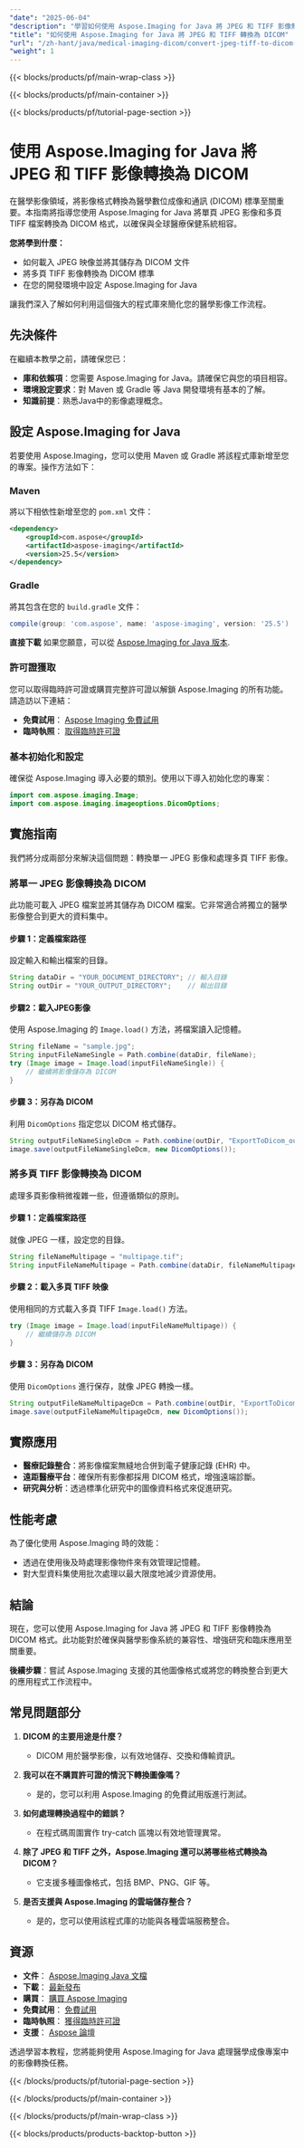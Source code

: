 ```yaml
---
"date": "2025-06-04"
"description": "學習如何使用 Aspose.Imaging for Java 將 JPEG 和 TIFF 影像無縫轉換為 DICOM 格式。非常適合整合醫學影像數據。"
"title": "如何使用 Aspose.Imaging for Java 將 JPEG 和 TIFF 轉換為 DICOM"
"url": "/zh-hant/java/medical-imaging-dicom/convert-jpeg-tiff-to-dicom-aspose-imaging-java/"
"weight": 1
---
```


{{< blocks/products/pf/main-wrap-class >}}

{{< blocks/products/pf/main-container >}}

{{< blocks/products/pf/tutorial-page-section >}}
# 使用 Aspose.Imaging for Java 將 JPEG 和 TIFF 影像轉換為 DICOM

在醫學影像領域，將影像格式轉換為醫學數位成像和通訊 (DICOM) 標準至關重要。本指南將指導您使用 Aspose.Imaging for Java 將單頁 JPEG 影像和多頁 TIFF 檔案轉換為 DICOM 格式，以確保與全球醫療保健系統相容。

**您將學到什麼：**
- 如何載入 JPEG 映像並將其儲存為 DICOM 文件
- 將多頁 TIFF 影像轉換為 DICOM 標準
- 在您的開發環境中設定 Aspose.Imaging for Java

讓我們深入了解如何利用這個強大的程式庫來簡化您的醫學影像工作流程。

## 先決條件

在繼續本教學之前，請確保您已：

- **庫和依賴項**：您需要 Aspose.Imaging for Java。請確保它與您的項目相容。
- **環境設定要求**：對 Maven 或 Gradle 等 Java 開發環境有基本的了解。
- **知識前提**：熟悉Java中的影像處理概念。

## 設定 Aspose.Imaging for Java

若要使用 Aspose.Imaging，您可以使用 Maven 或 Gradle 將該程式庫新增至您的專案。操作方法如下：

### Maven
將以下相依性新增至您的 `pom.xml` 文件：
```xml
<dependency>
    <groupId>com.aspose</groupId>
    <artifactId>aspose-imaging</artifactId>
    <version>25.5</version>
</dependency>
```

### Gradle
將其包含在您的 `build.gradle` 文件：
```gradle
compile(group: 'com.aspose', name: 'aspose-imaging', version: '25.5')
```

**直接下載**
如果您願意，可以從 [Aspose.Imaging for Java 版本](https://releases。aspose.com/imaging/java/).

### 許可證獲取

您可以取得臨時許可證或購買完整許可證以解鎖 Aspose.Imaging 的所有功能。請造訪以下連結：
- **免費試用**： [Aspose Imaging 免費試用](https://releases.aspose.com/imaging/java/)
- **臨時執照**： [取得臨時許可證](https://purchase.aspose.com/temporary-license/)

### 基本初始化和設定

確保從 Aspose.Imaging 導入必要的類別。使用以下導入初始化您的專案：
```java
import com.aspose.imaging.Image;
import com.aspose.imaging.imageoptions.DicomOptions;
```

## 實施指南

我們將分成兩部分來解決這個問題：轉換單一 JPEG 影像和處理多頁 TIFF 影像。

### 將單一 JPEG 影像轉換為 DICOM

此功能可載入 JPEG 檔案並將其儲存為 DICOM 檔案。它非常適合將獨立的醫學影像整合到更大的資料集中。

#### 步驟 1：定義檔案路徑
設定輸入和輸出檔案的目錄。
```java
String dataDir = "YOUR_DOCUMENT_DIRECTORY"; // 輸入目錄
String outDir = "YOUR_OUTPUT_DIRECTORY";    // 輸出目錄
```

#### 步驟2：載入JPEG影像
使用 Aspose.Imaging 的 `Image.load()` 方法，將檔案讀入記憶體。

```java
String fileName = "sample.jpg";
String inputFileNameSingle = Path.combine(dataDir, fileName);
try (Image image = Image.load(inputFileNameSingle)) {
    // 繼續將影像儲存為 DICOM
}
```

#### 步驟 3：另存為 DICOM
利用 `DicomOptions` 指定您以 DICOM 格式儲存。
```java
String outputFileNameSingleDcm = Path.combine(outDir, "ExportToDicom_output.dcm");
image.save(outputFileNameSingleDcm, new DicomOptions());
```

### 將多頁 TIFF 影像轉換為 DICOM

處理多頁影像稍微複雜一些，但遵循類似的原則。

#### 步驟 1：定義檔案路徑
就像 JPEG 一樣，設定您的目錄。
```java
String fileNameMultipage = "multipage.tif";
String inputFileNameMultipage = Path.combine(dataDir, fileNameMultipage);
```

#### 步驟 2：載入多頁 TIFF 映像

使用相同的方式載入多頁 TIFF `Image.load()` 方法。

```java
try (Image image = Image.load(inputFileNameMultipage)) {
    // 繼續儲存為 DICOM
}
```

#### 步驟 3：另存為 DICOM

使用 `DicomOptions` 進行保存，就像 JPEG 轉換一樣。
```java
String outputFileNameMultipageDcm = Path.combine(outDir, "ExportToDicom_outputMultipage.dcm");
image.save(outputFileNameMultipageDcm, new DicomOptions());
```

## 實際應用

- **醫療記錄整合**：將影像檔案無縫地合併到電子健康記錄 (EHR) 中。
- **遠距醫療平台**：確保所有影像都採用 DICOM 格式，增強遠端診斷。
- **研究與分析**：透過標準化研究中的圖像資料格式來促進研究。

## 性能考慮

為了優化使用 Aspose.Imaging 時的效能：
- 透過在使用後及時處理影像物件來有效管理記憶體。
- 對大型資料集使用批次處理以最大限度地減少資源使用。

## 結論

現在，您可以使用 Aspose.Imaging for Java 將 JPEG 和 TIFF 影像轉換為 DICOM 格式。此功能對於確保與醫學影像系統的兼容性、增強研究和臨床應用至關重要。

**後續步驟**：嘗試 Aspose.Imaging 支援的其他圖像格式或將您的轉換整合到更大的應用程式工作流程中。

## 常見問題部分

1. **DICOM 的主要用途是什麼？**
   - DICOM 用於醫學影像，以有效地儲存、交換和傳輸資訊。
   
2. **我可以在不購買許可證的情況下轉換圖像嗎？**
   - 是的，您可以利用 Aspose.Imaging 的免費試用版進行測試。

3. **如何處理轉換過程中的錯誤？**
   - 在程式碼周圍實作 try-catch 區塊以有效地管理異常。

4. **除了 JPEG 和 TIFF 之外，Aspose.Imaging 還可以將哪些格式轉換為 DICOM？**
   - 它支援多種圖像格式，包括 BMP、PNG、GIF 等。

5. **是否支援與 Aspose.Imaging 的雲端儲存整合？**
   - 是的，您可以使用該程式庫的功能與各種雲端服務整合。

## 資源

- **文件**： [Aspose.Imaging Java 文檔](https://reference.aspose.com/imaging/java/)
- **下載**： [最新發布](https://releases.aspose.com/imaging/java/)
- **購買**： [購買 Aspose Imaging](https://purchase.aspose.com/buy)
- **免費試用**： [免費試用](https://releases.aspose.com/imaging/java/)
- **臨時執照**： [獲得臨時許可證](https://purchase.aspose.com/temporary-license/)
- **支援**： [Aspose 論壇](https://forum.aspose.com/c/imaging/10)

透過學習本教程，您將能夠使用 Aspose.Imaging for Java 處理醫學成像專案中的影像轉換任務。

{{< /blocks/products/pf/tutorial-page-section >}}

{{< /blocks/products/pf/main-container >}}

{{< /blocks/products/pf/main-wrap-class >}}

{{< blocks/products/products-backtop-button >}}